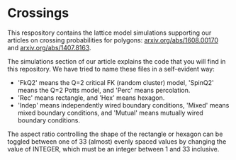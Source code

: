 # Crossings
This respository contains the lattice model simulations supporting our articles on crossing probabilities for polygons: [arxiv.org/abs/1608.00170](https://arxiv.org/abs/1608.00170) and [arxiv.org/abs/1407.8163](https://arxiv.org/abs/1407.8163).

The simulations section of our article explains the code that you will find in this repository. We have tried to name these files in a self-evident way:
* 'FkQ2' means the Q=2 critical FK (random cluster) model, 'SpinQ2' means the Q=2 Potts model, and 'Perc' means percolation.
* 'Rec' means rectangle, and 'Hex' means hexagon. 
* 'Indep' means independently wired boundary conditions, 'Mixed' means mixed boundary conditions, and 'Mutual' means mutually wired boundary conditions.

The aspect ratio controlling the shape of the rectangle or hexagon can be toggled between one of 33 (almost) evenly spaced values by changing the value of INTEGER, which must be an integer between 1 and 33 inclusive.
